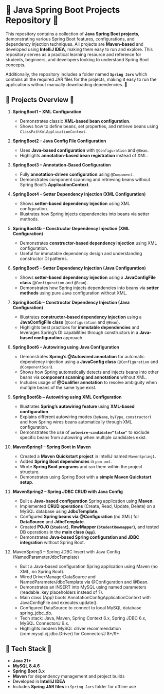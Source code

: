 # 🌿 Java Spring Boot Projects Repository 🌿

This repository contains a collection of **Java Spring Boot projects**, demonstrating various Spring Boot features, configurations, and dependency injection techniques. All projects are **Maven-based** and developed using **IntelliJ IDEA**, making them easy to run and explore. This repository serves as a practical learning resource and reference for students, beginners, and developers looking to understand Spring Boot concepts.

Additionally, the repository includes a folder named **`Spring Jars`** which contains all the required JAR files for the projects, making it easy to run the applications without manually downloading dependencies. 🌿

## 🌿 Projects Overview 🌿

1. **SpringBoot1 – XML Configuration**
   - Demonstrates classic **XML-based bean configuration**.
   - Shows how to define beans, set properties, and retrieve beans using `ClassPathXmlApplicationContext`.

2. **SpringBoot2 – Java Config File Configuration**
   - Uses **Java-based configuration** with `@Configuration` and `@Bean`.
   - Highlights **annotation-based bean registration** instead of XML.

3. **SpringBoot3 – Annotation-Based Configuration**
   - Fully **annotation-driven configuration** using `@Component`.
   - Demonstrates component scanning and retrieving beans without Spring Boot’s **ApplicationContext**.

4. **SpringBoot4 – Setter Dependency Injection (XML Configuration)**
   - Shows **setter-based dependency injection** using XML configuration.
   - Illustrates how Spring injects dependencies into beans via setter methods.

5. **SpringBoot4b – Constructor Dependency Injection (XML Configuration)**
   - Demonstrates **constructor-based dependency injection** using XML configuration.
   - Useful for immutable dependency design and understanding constructor DI patterns.

6. **SpringBoot5 – Setter Dependency Injection (Java Configuration)**
   - Shows **setter-based dependency injection** using a **JavaConfigFile class** (`@Configuration` and `@Bean`).
   - Demonstrates how Spring injects dependencies into beans via **setter methods** using pure Java configuration without XML.

7. **SpringBoot5b – Constructor Dependency Injection (Java Configuration)**
   - Illustrates **constructor-based dependency injection** using a **JavaConfigFile class** (`@Configuration` and `@Bean`).
   - Highlights best practices for **immutable dependencies** and leverages Spring’s DI capabilities through constructors in a **Java-based configuration** approach.

8. **SpringBoot6 – Autowiring using Java Configuration**
   - Demonstrates **Spring’s @Autowired annotation** for automatic dependency injection using a **JavaConfig class** (`@Configuration` and `@ComponentScan`).
   - Shows how Spring automatically detects and injects beans into other beans via **component scanning and annotations** without XML.
   - Includes usage of **@Qualifier annotation** to resolve ambiguity when multiple beans of the same type exist.

9. **SpringBoot6b – Autowiring using XML Configuration**
   - Illustrates **Spring’s autowiring feature** using **XML-based configuration**.
   - Explains different autowiring modes (`byName`, `byType`, `constructor`) and how Spring wires beans automatically through XML configuration.
   - Demonstrates the use of **`autowire-candidate="false"`** to exclude specific beans from autowiring when multiple candidates exist.

10. **MavenSpring1 – Spring Boot in Maven**
   	- Created a **Maven Quickstart project** in IntelliJ named `MavenSpring1`.
   	- Added **Spring Boot dependencies** in `pom.xml`.
   	- Wrote **Spring Boot programs** and ran them within the project structure.
   	- Demonstrates using Spring Boot with a **simple Maven Quickstart setup**.

11. **MavenSpring2 – Spring JDBC CRUD with Java Config**
	- Built a **Java-based configuration** Spring application using **Maven**.
	- Implemented **CRUD operations** (Create, Read, Update, Delete) on a MySQL database using **JdbcTemplate**.
	- Configured **Spring beans via @Configuration** (no XML) for **DataSource** and **JdbcTemplate**.
	- Created **POJO (`Student`)**, **RowMapper (`StudentRowmapper`)**, and tested DB operations in the **main class (`App`)**.
	- Demonstrates **Java-based Spring configuration and JDBC integration** without Spring Boot.

12. MavenSpring3 – Spring JDBC Insert with Java Config (NamedParameterJdbcTemplate)
	- Built a Java-based configuration Spring application using Maven (no XML, no Spring Boot).
	- Wired DriverManagerDataSource and NamedParameterJdbcTemplate via @Configuration and @Bean.
	- Demonstrates an INSERT into MySQL using named parameters (readable :key placeholders instead of ?).
	- Main class (App) boots AnnotationConfigApplicationContext with JavaConfigFile and executes update().
	- Configured DataSource to connect to local MySQL database spring_jdbc_db.
	- Tech stack: Java, Maven, Spring Context 6.x, Spring JDBC 6.x, MySQL Connector/J 9.x.
	- Highlights modern MySQL driver recommendation (com.mysql.cj.jdbc.Driver) for Connector/J 8+/9+.


## 🌿 Tech Stack 🌿

- **Java 21+**
- **MySQL 8.4.6**
- **Spring Boot 3.x**
- **Maven** for dependency management and project builds
- Developed in **IntelliJ IDEA**
- Includes **Spring JAR files** in `Spring Jars` folder for offline use
